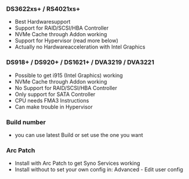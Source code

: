 ### DS3622xs+ / RS4021xs+

  - Best Hardwaresupport
  - Support for RAID/SCSI/HBA Controller
  - NVMe Cache through Addon working
  - Support for Hypervisor (read more below)
  - Actually no Hardwareacceleration with Intel Graphics

### DS918+ / DS920+ / DS1621+ / DVA3219 / DVA3221

  - Possible to get i915 (Intel Graphics) working
  - NVMe Cache through Addon working
  - No Support for RAID/SCSI/HBA Controller
  - Only support for SATA Controller
  - CPU needs FMA3 Instructions
  - Can make trouble in Hypervisor

### Build number

  - you can use latest Build or set use the one you want

### Arc Patch

  - Install with Arc Patch to get Syno Services working
  - Install without to set your own config in: Advanced - Edit user config
